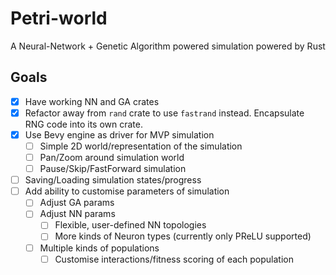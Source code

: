 # Petri-world
A Neural-Network + Genetic Algorithm powered simulation powered by Rust

## Goals

- [x] Have working NN and GA crates
- [x] Refactor away from `rand` crate to use `fastrand` instead. Encapsulate RNG code into its own crate.
- [x] Use Bevy engine as driver for MVP simulation
  - [ ] Simple 2D world/representation of the simulation
  - [ ] Pan/Zoom around simulation world
  - [ ] Pause/Skip/FastForward simulation
- [ ] Saving/Loading simulation states/progress
- [ ] Add ability to customise parameters of simulation
  - [ ] Adjust GA params
  - [ ] Adjust NN params
    - [ ] Flexible, user-defined NN topologies
    - [ ] More kinds of Neuron types (currently only PReLU supported)
  - [ ] Multiple kinds of populations
    - [ ] Customise interactions/fitness scoring of each population

